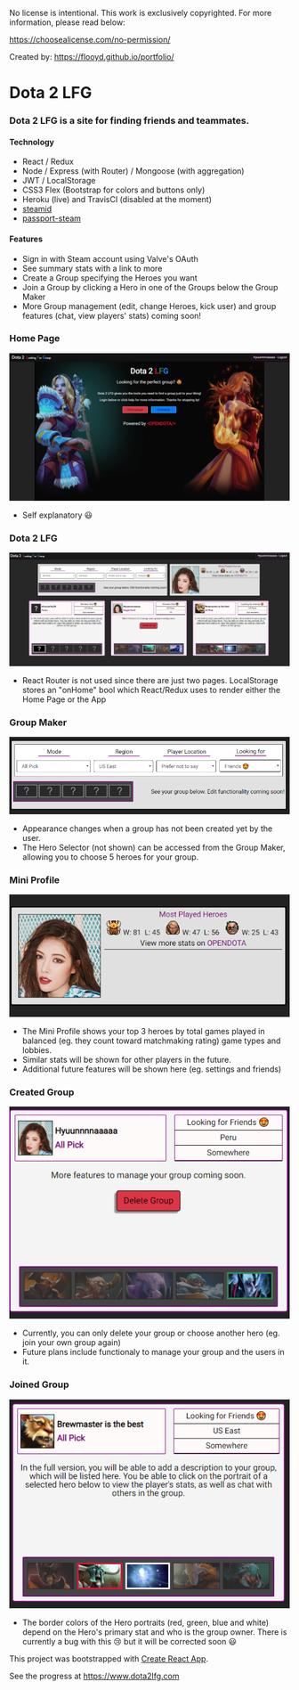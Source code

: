 No license is intentional. This work is exclusively copyrighted. For more information, please read below:

https://choosealicense.com/no-permission/

Created by: https://flooyd.github.io/portfolio/

# Dota 2 LFG

### Dota 2 LFG is a site for finding friends and teammates.

#### Technology

* React / Redux
* Node / Express (with Router) / Mongoose (with aggregation)
* JWT / LocalStorage
* CSS3 Flex (Bootstrap for colors and buttons only)
* Heroku (live) and TravisCI (disabled at the moment)
* [steamid](https://www.npmjs.com/package/steamid)
* [passport-steam](https://www.npmjs.com/package/passport-steam)

#### Features

* Sign in with Steam account using Valve's OAuth
* See summary stats with a link to more
* Create a Group specifying the Heroes you want
* Join a Group by clicking a Hero in one of the Groups below the Group Maker
* More Group management (edit, change Heroes, kick user) and group features (chat, view players' stats) coming soon!

### Home Page
![Home Page](https://github.com/flooyd/dota2lfg/blob/master/readme%20images/Homepage.PNG)
* Self explanatory :smiley:

### Dota 2 LFG
![Dota 2 LFG](https://github.com/flooyd/dota2lfg/blob/master/readme%20images/dota2lfg.PNG)
* React Router is not used since there are just two pages. LocalStorage stores an "onHome" bool which React/Redux uses
  to render either the Home Page or the App

### Group Maker
![Group Maker](https://github.com/flooyd/dota2lfg/blob/master/readme%20images/Groupmaker.PNG)
* Appearance changes when a group has not been created yet by the user.
* The Hero Selector (not shown) can be accessed from the Group Maker, allowing you to choose 5 heroes for your group.

### Mini Profile
![Mini Profile](https://github.com/flooyd/dota2lfg/blob/master/readme%20images/Miniprofile.PNG)
* The Mini Profile shows your top 3 heroes by total games played in balanced (eg. they count toward matchmaking rating) game types and lobbies.
* Similar stats will be shown for other players in the future.
* Additional future features will be shown here (eg. settings and friends)

### Created Group
![Created Group](https://github.com/flooyd/dota2lfg/blob/master/readme%20images/CreatedGroup.PNG)
* Currently, you can only delete your group or choose another hero (eg. join your own group again)
* Future plans include functionaly to manage your group and the users in it.

### Joined Group
![Joined Group](https://github.com/flooyd/dota2lfg/blob/master/readme%20images/JoinedGroup.PNG)
* The border colors of the Hero portraits (red, green, blue and white) depend on the Hero's primary stat and who is the group owner.
  There is currently a bug with this :cry: but it will be corrected soon :smiley:

This project was bootstrapped with [Create React App](https://github.com/facebookincubator/create-react-app).

See the progress at https://www.dota2lfg.com
